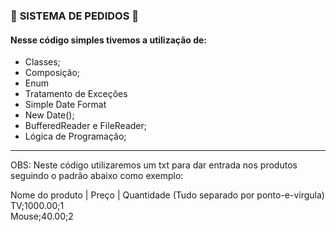 ### :memo: **SISTEMA DE PEDIDOS** :memo:
#### Nesse código simples tivemos a utilização de:

* Classes;
* Composição;
* Enum
* Tratamento de Exceções
* Simple Date Format
* New Date(); 
* BufferedReader e FileReader;
* Lógica de Programação;

-------

OBS: Neste código utilizaremos um txt para dar entrada nos produtos seguindo o padrão abaixo como exemplo:

Nome do produto | Preço | Quantidade (Tudo separado por ponto-e-vírgula)  
TV;1000.00;1  
Mouse;40.00;2  

